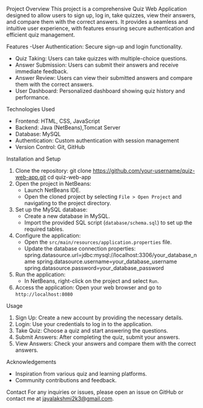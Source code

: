 
 Project Overview
This project is a comprehensive Quiz Web Application designed to allow users to sign up, log in, take quizzes, view their answers, and compare them with the correct answers. It provides a seamless and intuitive user experience, with features ensuring secure authentication and efficient quiz management.

 Features
-User Authentication: Secure sign-up and login functionality.
- Quiz Taking: Users can take quizzes with multiple-choice questions.
- Answer Submission: Users can submit their answers and receive immediate feedback.
- Answer Review: Users can view their submitted answers and compare them with the correct answers.
- User Dashboard: Personalized dashboard showing quiz history and performance.

 Technologies Used
- Frontend: HTML, CSS, JavaScript
- Backend: Java (NetBeans),Tomcat Server
- Database: MySQL
- Authentication: Custom authentication with session management
- Version Control: Git, GitHub

 Installation and Setup

1. Clone the repository:
    git clone https://github.com/your-username/quiz-web-app.git
    cd quiz-web-app
2. Open the project in NetBeans:
    - Launch NetBeans IDE.
    - Open the cloned project by selecting `File > Open Project` and navigating to the project directory.
3. Set up the MySQL database:
    - Create a new database in MySQL.
    - Import the provided SQL script (`database/schema.sql`) to set up the required tables.
4. Configure the application:
    - Open the `src/main/resources/application.properties` file.
    - Update the database connection properties:
      	spring.datasource.url=jdbc:mysql://localhost:3306/your_database_name
      	spring.datasource.username=your_database_username
      	spring.datasource.password=your_database_password
5. Run the application:
    - In NetBeans, right-click on the project and select `Run`.
6. Access the application:
   	 Open your web browser and go to `http://localhost:8080`

 Usage
1. Sign Up: Create a new account by providing the necessary details.
2. Login: Use your credentials to log in to the application.
3. Take Quiz: Choose a quiz and start answering the questions.
4. Submit Answers: After completing the quiz, submit your answers.
5. View Answers: Check your answers and compare them with the correct answers.

 Acknowledgements
- Inspiration from various quiz and learning platforms.
- Community contributions and feedback.

Contact
For any inquiries or issues, please open an issue on GitHub or contact me at jayalakshmi2k3@gmail.com.

